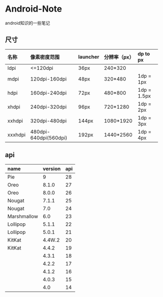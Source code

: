 # Android-Note
android知识的一些笔记

## 尺寸
| 名称      | 像素密度范围           | launcher  | 分辨率（px） | dp to px
|:----------|:----------------------|:---------|:------------|:---------|
| ldpi      | <=120dpi              | 36px     | 240*320     |  
| mdpi      | 120dpi-160dpi         | 48px     | 320*480     | 1dp = 1px|
| hdpi      | 160dpi-240dpi         | 72px     | 480*800     | 1dp = 1.5px|
| xhdpi     | 240dpi-320dpi         | 96px     | 720*1280    | 1dp = 2px|
| xxhdpi    | 320dpi-480dpi         | 144px    | 1080*1920   | 1dp = 3px|
| xxxhdpi   | 480dpi-640dpi(560dpi) | 192px    | 1440*2560   | 1dp = 4px|

## api
| name         | version | api |
|:-------------|:--------|:------|
| Pie          | 9      | 28   |
| Oreo         | 8.1.0  | 27   |
| Oreo         | 8.0.0  | 26   |
| Nougat       | 7.1.1  | 25   |
| Nougat       | 7.0    | 24   |
| Marshmallow  | 6.0    | 23   |
| Lollipop     | 5.1.1  | 22   |
| Lollipop     | 5.0.1  | 21   |
| KitKat       | 4.4W.2 | 20   |
| KitKat       | 4.4.2  | 19   |
|              | 4.3.1  | 18   |
|              | 4.2.2  | 17   |
|              | 4.1.2  | 16   |
|              | 4.0.3  | 15   |
|              | 4.0    | 14   |
